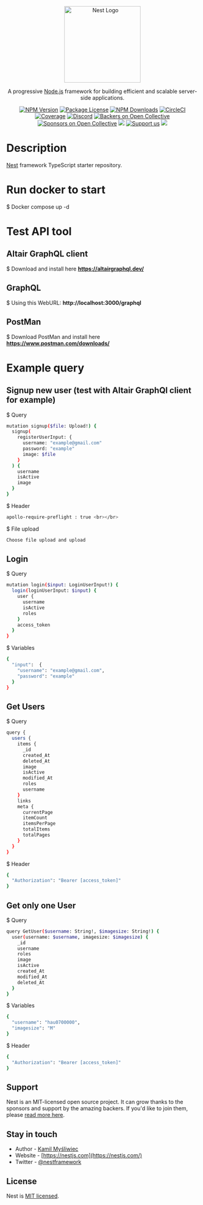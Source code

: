 <p align="center">
  <a href="http://nestjs.com/" target="blank"><img src="https://nestjs.com/img/logo-small.svg" width="200" alt="Nest Logo" /></a>
</p>

[circleci-image]: https://img.shields.io/circleci/build/github/nestjs/nest/master?token=abc123def456
[circleci-url]: https://circleci.com/gh/nestjs/nest

  <p align="center">A progressive <a href="http://nodejs.org" target="_blank">Node.js</a> framework for building efficient and scalable server-side applications.</p>
    <p align="center">
<a href="https://www.npmjs.com/~nestjscore" target="_blank"><img src="https://img.shields.io/npm/v/@nestjs/core.svg" alt="NPM Version" /></a>
<a href="https://www.npmjs.com/~nestjscore" target="_blank"><img src="https://img.shields.io/npm/l/@nestjs/core.svg" alt="Package License" /></a>
<a href="https://www.npmjs.com/~nestjscore" target="_blank"><img src="https://img.shields.io/npm/dm/@nestjs/common.svg" alt="NPM Downloads" /></a>
<a href="https://circleci.com/gh/nestjs/nest" target="_blank"><img src="https://img.shields.io/circleci/build/github/nestjs/nest/master" alt="CircleCI" /></a>
<a href="https://coveralls.io/github/nestjs/nest?branch=master" target="_blank"><img src="https://coveralls.io/repos/github/nestjs/nest/badge.svg?branch=master#9" alt="Coverage" /></a>
<a href="https://discord.gg/G7Qnnhy" target="_blank"><img src="https://img.shields.io/badge/discord-online-brightgreen.svg" alt="Discord"/></a>
<a href="https://opencollective.com/nest#backer" target="_blank"><img src="https://opencollective.com/nest/backers/badge.svg" alt="Backers on Open Collective" /></a>
<a href="https://opencollective.com/nest#sponsor" target="_blank"><img src="https://opencollective.com/nest/sponsors/badge.svg" alt="Sponsors on Open Collective" /></a>
  <a href="https://paypal.me/kamilmysliwiec" target="_blank"><img src="https://img.shields.io/badge/Donate-PayPal-ff3f59.svg"/></a>
    <a href="https://opencollective.com/nest#sponsor"  target="_blank"><img src="https://img.shields.io/badge/Support%20us-Open%20Collective-41B883.svg" alt="Support us"></a>
  <a href="https://twitter.com/nestframework" target="_blank"><img src="https://img.shields.io/twitter/follow/nestframework.svg?style=social&label=Follow"></a>
</p>
  <!--[![Backers on Open Collective](https://opencollective.com/nest/backers/badge.svg)](https://opencollective.com/nest#backer)
  [![Sponsors on Open Collective](https://opencollective.com/nest/sponsors/badge.svg)](https://opencollective.com/nest#sponsor)-->

# Description

[Nest](https://github.com/nestjs/nest) framework TypeScript starter repository.

# Run docker to start
$ Docker compose up -d
# Test API tool
## Altair GraphQL client
$ Download and install here <b>https://altairgraphql.dev/</b>
## GraphQL
$ Using this WebURL:  <b>http://localhost:3000/graphql</b>
## PostMan
$ Download PostMan and install here <b>https://www.postman.com/downloads/</b>
# Example query
## Signup new user (test with Altair GraphQl client for example)
$ Query 
```bash
mutation signup($file: Upload!) {
  signup(
    registerUserInput: {
      username: "example@gmail.com"
      password: "example"
      image: $file
    }
  ) {
    username
    isActive
    image
  }
}
```
$ Header
```bash
apollo-require-preflight : true <br></br>
```
$ File upload 
```bash
Choose file upload and upload
```
## Login
$ Query 
```bash
mutation login($input: LoginUserInput!) {
  login(loginUserInput: $input) {
    user {
      username
      isActive
      roles
    }
    access_token
  }
}
```
$ Variables
```bash
{
  "input":  {
    "username": "example@gmail.com",
    "password": "example"
  }
}
```
## Get Users 
$ Query 
```bash
query {
  users {
    items {
      _id
      created_At
      deleted_At
      image
      isActive
      modified_At
      roles
      username
    }
    links
    meta {
      currentPage
      itemCount
      itemsPerPage
      totalItems
      totalPages
    }
  }
}
```
$ Header
```bash
{
  "Authorization": "Bearer [access_token]"
}
```
## Get only one User
$ Query
```bash
query GetUser($username: String!, $imagesize: String!) {
  user(username: $username, imagesize: $imagesize) {
    _id
    username
    roles
    image
    isActive
    created_At
    modified_At
    deleted_At
  }
}
```
$ Variables
```bash
{
  "username": "hau0700000",
  "imagesize": "M"
}
```
$ Header 
```bash
{
  "Authorization": "Bearer [access_token]"
}
```
## Support

Nest is an MIT-licensed open source project. It can grow thanks to the sponsors and support by the amazing backers. If you'd like to join them, please [read more here](https://docs.nestjs.com/support).

## Stay in touch

- Author - [Kamil Myśliwiec](https://kamilmysliwiec.com)
- Website - [https://nestjs.com](https://nestjs.com/)
- Twitter - [@nestframework](https://twitter.com/nestframework)

## License

Nest is [MIT licensed](LICENSE).
